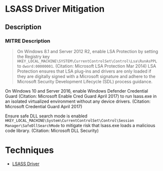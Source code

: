 
# LSASS Driver Mitigation

## Description

### MITRE Description

> On Windows 8.1 and Server 2012 R2, enable LSA Protection by setting the Registry key <code>HKEY_LOCAL_MACHINE\SYSTEM\CurrentControlSet\Control\Lsa\RunAsPPL</code> to <code>dword:00000001</code>. (Citation: Microsoft LSA Protection Mar 2014) LSA Protection ensures that LSA plug-ins and drivers are only loaded if they are digitally signed with a Microsoft signature and adhere to the Microsoft Security Development Lifecycle (SDL) process guidance.

On Windows 10 and Server 2016, enable Windows Defender Credential Guard (Citation: Microsoft Enable Cred Guard April 2017) to run lsass.exe in an isolated virtualized environment without any device drivers. (Citation: Microsoft Credential Guard April 2017)

Ensure safe DLL search mode is enabled <code>HKEY_LOCAL_MACHINE\System\CurrentControlSet\Control\Session Manager\SafeDllSearchMode</code> to mitigate risk that lsass.exe loads a malicious code library. (Citation: Microsoft DLL Security)


# Techniques


* [LSASS Driver](../techniques/LSASS-Driver.md)

